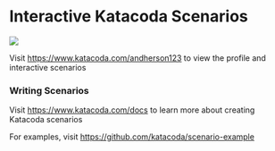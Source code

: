 # Interactive Katacoda Scenarios

[![](http://shields.katacoda.com/katacoda/andherson123/count.svg)](https://www.katacoda.com/andherson123 "Get your profile on Katacoda.com")

Visit https://www.katacoda.com/andherson123 to view the profile and interactive scenarios

### Writing Scenarios
Visit https://www.katacoda.com/docs to learn more about creating Katacoda scenarios

For examples, visit https://github.com/katacoda/scenario-example
